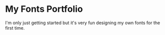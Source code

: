 # My Fonts Portfolio

I'm only just getting started but it's very fun designing my own fonts for the first time.
